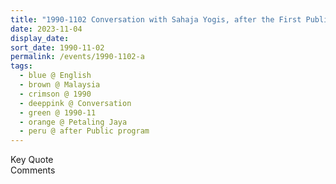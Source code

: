 ```yaml
---
title: "1990-1102 Conversation with Sahaja Yogis, after the First Public Program and before Dinner, House of W.B. Ng, Petaling Jaya (15 kms W of Kuala Lumpur), Malaysia (15 kms W of Kuala Lumpur), Malaysia"
date: 2023-11-04
display_date: 
sort_date: 1990-11-02
permalink: /events/1990-1102-a
tags:
  - blue @ English
  - brown @ Malaysia
  - crimson @ 1990
  - deeppink @ Conversation
  - green @ 1990-11
  - orange @ Petaling Jaya
  - peru @ after Public program
---
```


<wave-list>
  <list-title color="green" width="75">Key Quote</list-title>
  <list-item color="BlanchedAlmond"  width="200"></list-item>
  <list-item color="Lavender"></list-item>
  <list-item color="BlanchedAlmond"></list-item>
</wave-list>

<br>

<wave-list>
  <list-title color="green" width="75">Comments</list-title>
  <list-item color="BlanchedAlmond"  width="200"></list-item>
  <list-item color="Lavender"></list-item>
  <list-item color="BlanchedAlmond"></list-item>
</wave-list>